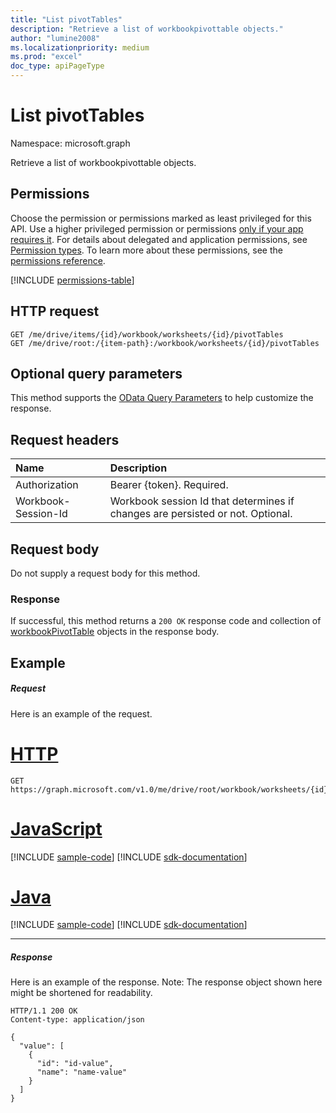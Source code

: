 ```yaml
---
title: "List pivotTables"
description: "Retrieve a list of workbookpivottable objects."
author: "lumine2008"
ms.localizationpriority: medium
ms.prod: "excel"
doc_type: apiPageType
---
```


# List pivotTables

Namespace: microsoft.graph

Retrieve a list of workbookpivottable objects.

## Permissions
Choose the permission or permissions marked as least privileged for this API. Use a higher privileged permission or permissions [only if your app requires it](/graph/permissions-overview#best-practices-for-using-microsoft-graph-permissions). For details about delegated and application permissions, see [Permission types](/graph/permissions-overview#permission-types). To learn more about these permissions, see the [permissions reference](/graph/permissions-reference).


<!-- { "blockType": "permissions", "name": "workbookworksheet_list_pivottables" } -->
[!INCLUDE [permissions-table](../includes/permissions/workbookworksheet-list-pivottables-permissions.md)]

## HTTP request
<!-- { "blockType": "ignored" } -->
```http
GET /me/drive/items/{id}/workbook/worksheets/{id}/pivotTables
GET /me/drive/root:/{item-path}:/workbook/worksheets/{id}/pivotTables
```
## Optional query parameters
This method supports the [OData Query Parameters](/graph/query-parameters) to help customize the response.

## Request headers
| Name      |Description|
|:----------|:----------|
| Authorization  | Bearer {token}. Required. |
| Workbook-Session-Id  | Workbook session Id that determines if changes are persisted or not. Optional.|

## Request body
Do not supply a request body for this method.
### Response
If successful, this method returns a `200 OK` response code and collection of [workbookPivotTable](../resources/workbookpivottable.md) objects in the response body.
## Example
##### Request
Here is an example of the request.

# [HTTP](#tab/http)
<!-- {
  "blockType": "request",
  "name": "get_pivottables"
}-->
```msgraph-interactive
GET https://graph.microsoft.com/v1.0/me/drive/root/workbook/worksheets/{id}/pivotTables
```

# [JavaScript](#tab/javascript)
[!INCLUDE [sample-code](../includes/snippets/javascript/get-pivottables-javascript-snippets.md)]
[!INCLUDE [sdk-documentation](../includes/snippets/snippets-sdk-documentation-link.md)]

# [Java](#tab/java)
[!INCLUDE [sample-code](../includes/snippets/java/get-pivottables-java-snippets.md)]
[!INCLUDE [sdk-documentation](../includes/snippets/snippets-sdk-documentation-link.md)]

---

##### Response
Here is an example of the response. Note: The response object shown here might be shortened for readability.
<!-- {
  "blockType": "response",
  "truncated": true,
  "@odata.type": "microsoft.graph.workbookPivotTable",
  "isCollection": true
} -->
```http
HTTP/1.1 200 OK
Content-type: application/json

{
  "value": [
    {
      "id": "id-value",
      "name": "name-value"
    }
  ]
}
```
<!-- uuid: 8fcb5dbc-d5aa-4681-8e31-b001d5168d79 
2015-10-25 14:57:30 UTC -->
<!-- {
  "type": "#page.annotation",
  "description": "Example",
  "keywords": "",
  "section": "documentation",
  "tocPath": "",
  "suppressions": [
  ]
}-->
